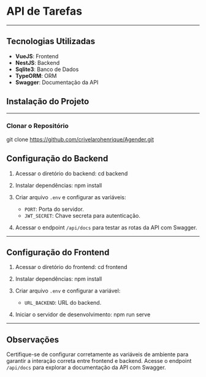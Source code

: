 # API de Tarefas
-------------------------

## Tecnologias Utilizadas
- **VueJS**: Frontend
- **NestJS**: Backend
- **Sqlite3**: Banco de Dados
- **TypeORM**: ORM
- **Swagger**: Documentação da API

## Instalação do Projeto
-------------------------

### Clonar o Repositório

git clone https://github.com/crivelarohenrique/Agender.git


## Configuração do Backend

1. Acessar o diretório do backend:
   cd backend

2. Instalar dependências:
   npm install

3. Criar arquivo `.env` e configurar as variáveis:
   - `PORT`: Porta do servidor.
   - `JWT_SECRET`: Chave secreta para autenticação.

4. Acessar o endpoint `/api/docs` para testar as rotas da API com Swagger.

-------------------------

## Configuração do Frontend

1. Acessar o diretório do frontend:
   cd frontend

2. Instalar dependências:
   npm install

3. Criar arquivo `.env` e configurar a variável:
   - `URL_BACKEND`: URL do backend.

4. Iniciar o servidor de desenvolvimento:
   npm run serve

-------------------------


## Observações

Certifique-se de configurar corretamente as variáveis de ambiente para garantir a interação correta entre frontend e backend. Acesse o endpoint `/api/docs` para explorar a documentação da API com Swagger.

